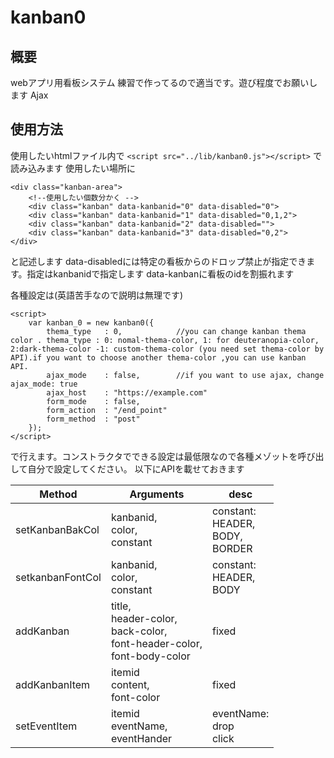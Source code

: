 # kanban0
## 概要
webアプリ用看板システム
練習で作ってるので適当です。遊び程度でお願いします
Ajax

## 使用方法
使用したいhtmlファイル内で
```<script src="../lib/kanban0.js"></script>```
で読み込みます
使用したい場所に
```
<div class="kanban-area">
    <!--使用したい個数分かく -->
    <div class="kanban" data-kanbanid="0" data-disabled="0">
    <div class="kanban" data-kanbanid="1" data-disabled="0,1,2">
    <div class="kanban" data-kanbanid="2" data-disabled="">
    <div class="kanban" data-kanbanid="3" data-disabled="0,2">
</div>
```
    
と記述します
data-disabledには特定の看板からのドロップ禁止が指定できます。指定はkanbanidで指定します
data-kanbanに看板のidを割振れます

各種設定は(英語苦手なので説明は無理です)

```
<script>
    var kanban_0 = new kanban0({
        thema_type   : 0,            //you can change kanban thema color . thema_type : 0: nomal-thema-color, 1: for deuteranopia-color, 2:dark-thema-color -1: custom-thema-color (you need set thema-color by API).if you want to choose another thema-color ,you can use kanban API.
        ajax_mode    : false,        //if you want to use ajax, change ajax_mode: true
        ajax_host    : "https://example.com"
        form_mode    : false,
        form_action  : "/end_point"
        form_method  : "post"
    });
</script>
```

で行えます。コンストラクタでできる設定は最低限なので各種メゾットを呼び出して自分で設定してください。
以下にAPIを載せておきます


| Method           | Arguments                                                                           | desc                                    |
|------------------|-------------------------------------------------------------------------------------|-----------------------------------------|
| setKanbanBakCol  | kanbanid,<br> color,<br> constant                                                   | constant:<br>HEADER,<br>BODY,<br>BORDER |
| setkanbanFontCol | kanbanid,<br> color,<br> constant                                                   | constant:<br>HEADER,<br>BODY            |
| addKanban        | title, <br>header-color,<br> back-color, <br>font-header-color, <br>font-body-color | fixed                                   |
| addKanbanItem    | itemid<br>content, <br>font-color                                                   | fixed                                   |
| setEventItem     | itemid<br>eventName,<br> eventHander                                                | eventName:<br>drop <br>click            |

    
